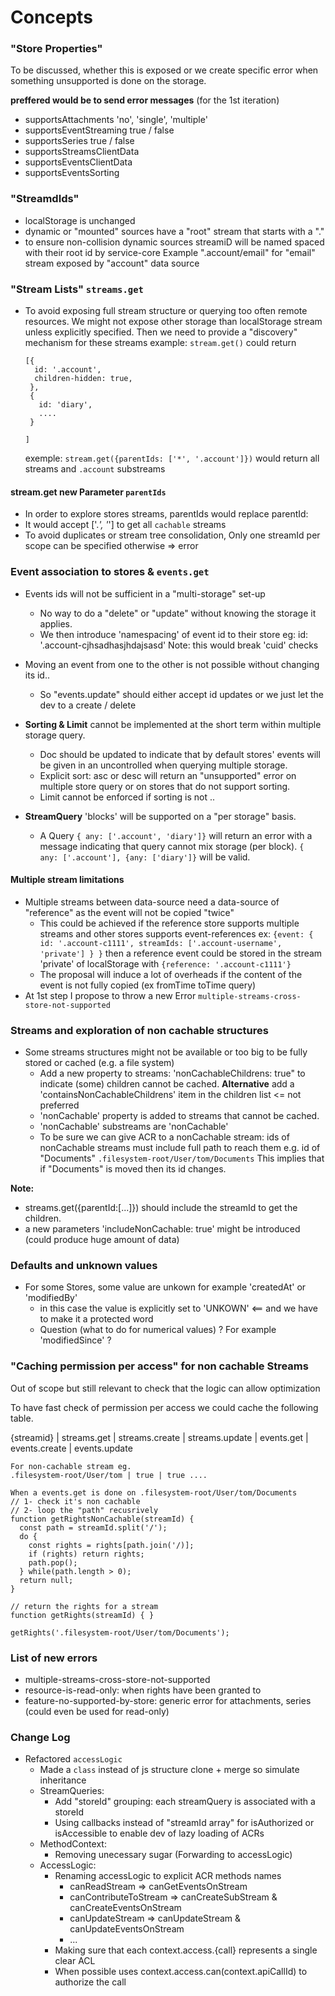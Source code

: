 
# Concepts 
### "Store Properties" 
To be discussed, whether this is exposed or we create specific error when something unsupported is done on the storage.

**preffered would be to send error messages** (for the 1st iteration)
- supportsAttachments 'no', 'single', 'multiple'
- supportsEventStreaming true / false
- supportsSeries true / false
- supportsStreamsClientData
- supportsEventsClientData
- supportsEventsSorting



### "StreamdIds" 
- localStorage is unchanged
- dynamic or "mounted" sources have a "root" stream that starts with a "." 
- to ensure non-collision dynamic sources streamiD will be named spaced with their root id by service-core
  Example ".account/email" for "email" stream exposed by "account" data source

### "Stream Lists" `streams.get`
- To avoid exposing full stream structure or querying too often remote resources. We might not expose other storage than localStorage stream unless explicitly specified. Then we need to provide a "discovery" mechanism for these streams
  example: `stream.get()` could return 
  ```
  [{
    id: '.account',
    children-hidden: true,
   },
   {
     id: 'diary', 
     ....
   }

  ]
  ```
  exemple: `stream.get({parentIds: ['*', '.account']})` would return all streams and `.account` substreams

#### stream.get new Parameter `parentIds`
- In order to explore stores streams, parentIds would replace parentId:
- It would accept ['.*', '*'] to get all `cachable` streams 
- To avoid duplicates or stream tree consolidation, Only one streamId per scope can be specified otherwise => error


### Event association to stores & `events.get` 
- Events ids will not be sufficient in a "multi-storage" set-up 
  - No way to do a "delete" or "update" without knowing the storage it applies. 
  - We then introduce 'namespacing' of event id to their store eg: id: '.account-cjhsadhasjhdajsasd' 
    Note: this would break 'cuid' checks 

- Moving an event from one to the other is not possible without changing its id.. 
  - So "events.update" should either accept id updates or we just let the dev to a create / delete 

- **Sorting & Limit** cannot be implemented at the short term within multiple storage query. 
  - Doc should be updated to indicate that by default stores' events will be given in an uncontrolled when querying multiple storage. 
  - Explicit sort: asc or desc will return an "unsupported" error on multiple store query or on stores that do not support sorting.
  - Limit cannot be enforced if sorting is not .. 

- **StreamQuery** 'blocks' will be supported on a "per storage" basis.
  - A Query `{ any: ['.account', 'diary']}` will return an error with a message indicating that query cannot mix storage (per block). `{ any: ['.account'], {any: ['diary']}` will be valid. 
  
#### Multiple stream limitations
- Multiple streams between data-source need a data-source of "reference" as the event will not be copied "twice"
  - This could be achieved if the reference store supports multiple streams and other stores supports event-references
    ex: `{event: { id: '.account-c1111', streamIds: ['.account-username', 'private'] } }`
    then a reference event could be stored in the stream 'private' of localStorage with `{reference: '.account-c1111'}`
  - The proposal will induce a lot of overheads if the content of the event is not fully copied (ex fromTime toTime query)
- At 1st step I propose to throw a new Error `multiple-streams-cross-store-not-supported`





### Streams and exploration of non cachable structures
- Some streams structures might not be available or too big to be fully stored or cached (e.g. a file system)
  - Add a new property to streams: 'nonCachableChildrens: true" to indicate (some) children cannot be cached.
    **Alternative** add a 'containsNonCachableChildrens' item in the children list <= not preferred
  - 'nonCachable' property is added to streams that cannot be cached.
  - 'nonCachable' substreams are 'nonCachable' 
  - To be sure we can give ACR to a nonCachable stream: 
    ids of nonCachable streams must include full path to reach them e.g. id of "Documents" `.filesystem-root/User/tom/Documents` 
    This implies that if "Documents" is moved then its id changes. 

**Note:**
  - streams.get({parentId:[...]}) should include the streamId to get the children.
  - a new parameters 'includeNonCachable: true' might be introduced (could produce huge amount of data) 

### Defaults and unknown values
- For some Stores, some value are unkown for example 'createdAt' or 'modifiedBy' 
  - in this case the value is explicitly set to 'UNKOWN' <== and we have to make it a protected word
  - Question (what to do for numerical values) ? For example 'modifiedSince' ? 

### "Caching permission per access" for non cachable Streams
Out of scope but still relevant to check that the logic can allow optimization

To have fast check of permission per access we could cache the following table.
              
{streamid} | streams.get | streams.create | streams.update | events.get | events.create | events.update

```
For non-cachable stream eg.
.filesystem-root/User/tom | true | true .... 

When a events.get is done on .filesystem-root/User/tom/Documents 
// 1- check it's non cachable 
// 2- loop the "path" recusrively 
function getRightsNonCachable(streamId) {
  const path = streamId.split('/');
  do {
    const rights = rights[path.join('/)];
    if (rights) return rights;
    path.pop();
  } while(path.length > 0);
  return null;
}

// return the rights for a stream
function getRights(streamId) { }

getRights('.filesystem-root/User/tom/Documents');

```

### List of new errors

- multiple-streams-cross-store-not-supported 
- resource-is-read-only: when rights have been granted to 
- feature-no-supported-by-store: generic error for attachments, series (could even be used for read-only) 

### Change Log

- Refactored `accessLogic`
  - Made a `class` instead of js structure clone + merge so simulate inheritance
  - StreamQueries:
    - Add "storeId" grouping: each streamQuery is associated with a storeId
    - Using callbacks instead of "streamId array" for isAuthorized or isAccessible to enable dev of lazy loading of ACRs 
  - MethodContext:
    - Removing unecessary sugar (Forwarding to accessLogic)
  - AccessLogic:
    - Renaming accessLogic to explicit ACR methods names
      - canReadStream => canGetEventsOnStream
      - canContributeToStream => canCreateSubStream & canCreateEventsOnStream
      - canUpdateStream => canUpdateStream & canUpdateEventsOnStream
      - ...
    - Making sure that each context.access.{call} represents a single clear ACL
    - When possible uses context.access.can(context.apiCallId) to authorize the call 
